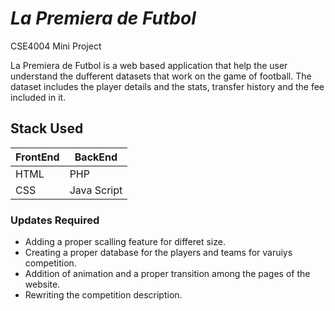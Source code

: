 # _La Premiera de Futbol_
CSE4004 Mini Project

La Premiera de Futbol is a web based application that help the user understand the dufferent datasets that work on the game of football. The dataset includes the player details and the stats, transfer history and the fee included in it.

## Stack Used 
| FrontEnd | BackEnd |
|----------|-----------|
| HTML     | PHP      |
| CSS     | Java Script |


### Updates Required
- Adding a proper scalling feature for differet size.
- Creating a proper database for the players and teams for varuiys competition. 
- Addition of animation and a proper transition among the pages of the website. 
- Rewriting the competition description. 


